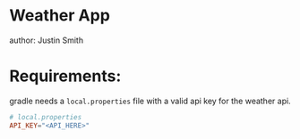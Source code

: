 # Weather App

author: Justin Smith

# Requirements:

gradle needs a `local.properties` file with a valid api key for the weather api.

```toml
# local.properties
API_KEY="<API_HERE>"
```